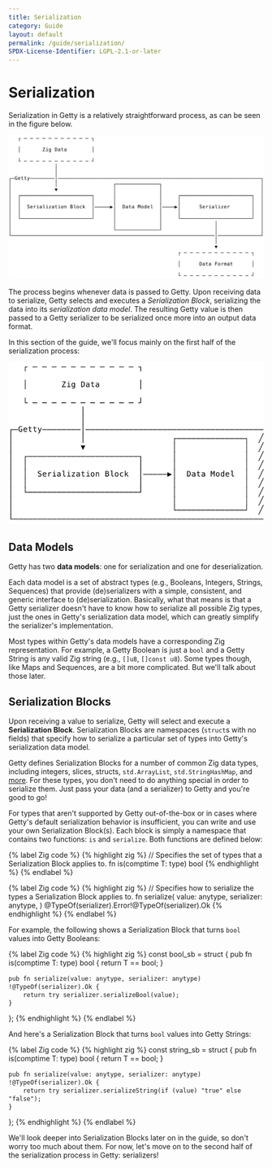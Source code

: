 ```yaml
---
title: Serialization
category: Guide
layout: default
permalink: /guide/serialization/
SPDX-License-Identifier: LGPL-2.1-or-later
---
```


# Serialization

Serialization in Getty is a relatively straightforward process, as can be seen in the figure below.

<img alt="Serialization" src="/assets/images/serialization.svg" class="figure"/>

The process begins whenever data is passed to Getty. Upon receiving data to serialize, Getty selects and executes a _Serialization Block_, serializing the data into its _serialization data model_. The resulting Getty value is then passed to a Getty serializer to be serialized once more into an output data format.

In this section of the guide, we'll focus mainly on the first half of the serialization process:

<img alt="Serialization (users)" src="/assets/images/serialization-left.svg" class="figure-small"/>

## Data Models

Getty has two __data models__: one for serialization and one for deserialization.

Each data model is a set of abstract types (e.g., Booleans, Integers, Strings, Sequences) that provide (de)serializers with a simple, consistent, and generic interface to (de)serialization. Basically, what that means is that a Getty serializer doesn't have to know how to serialize all possible Zig types, just the ones in Getty's serialization data model, which can greatly simplify the serializer's implementation.

Most types within Getty's data models have a corresponding Zig representation. For example, a Getty Boolean is just a `bool` and a Getty String is any valid Zig string (e.g., `[]u8`, `[]const u8`). Some types though, like Maps and Sequences, are a bit more complicated. But we'll talk about those later.

## Serialization Blocks

Upon receiving a value to serialize, Getty will select and execute a __Serialization Block__. Serialization Blocks are namespaces (`struct`s with no fields) that specify how to serialize a particular set of types into Getty's serialization data model.

Getty defines Serialization Blocks for a number of common Zig data types, including integers, slices, structs, `std.ArrayList`, `std.StringHashMap`, and [more](https://github.com/getty-zig/getty/tree/main/src/ser/blocks). For these types, you don't need to do anything special in order to serialize them. Just pass your data (and a serializer) to Getty and you're good to go!

For types that aren't supported by Getty out-of-the-box or in cases where Getty's default serialization behavior is insufficient, you can write and use your own Serialization Block(s). Each block is simply a namespace that contains two functions: `is` and `serialize`. Both functions are defined below:

{% label Zig code %}
{% highlight zig %}
// Specifies the set of types that a Serialization Block applies to.
fn is(comptime T: type) bool
{% endhighlight %}
{% endlabel %}

{% label Zig code %}
{% highlight zig %}
// Specifies how to serialize the types a Serialization Block applies to.
fn serialize(
    value: anytype,
    serializer: anytype,
) @TypeOf(serializer).Error!@TypeOf(serializer).Ok
{% endhighlight %}
{% endlabel %}

For example, the following shows a Serialization Block that turns `bool` values into Getty Booleans:

{% label Zig code %}
{% highlight zig %}
const bool_sb = struct {
    pub fn is(comptime T: type) bool {
        return T == bool;
    }

    pub fn serialize(value: anytype, serializer: anytype) !@TypeOf(serializer).Ok {
        return try serializer.serializeBool(value);
    }
};
{% endhighlight %}
{% endlabel %}

And here's a Serialization Block that turns `bool` values into Getty Strings:

{% label Zig code %}
{% highlight zig %}
const string_sb = struct {
    pub fn is(comptime T: type) bool {
        return T == bool;
    }

    pub fn serialize(value: anytype, serializer: anytype) !@TypeOf(serializer).Ok {
        return try serializer.serializeString(if (value) "true" else "false");
    }
};
{% endhighlight %}
{% endlabel %}

We'll look deeper into Serialization Blocks later on in the guide, so don't worry too much about them.
For now, let's move on to the second half of the serialization process in Getty: serializers!

